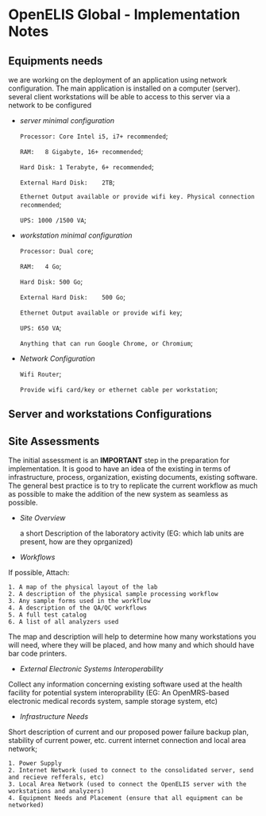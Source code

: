 # OpenELIS Global - Implementation Notes

## Equipments needs
we are working on the deployment of an application using network configuration. 
The main application is installed on a computer (server). 
several client workstations will be able to access to this server via a network to be configured

* *server minimal configuration*

	`Processor:	Core Intel i5, i7+ recommended`;
		
	`RAM:	8 Gigabyte, 16+ recommended`;
	
	`Hard Disk:	1 Terabyte, 6+ recommended`;
		
	`External Hard Disk:	2TB`;
	
	`Ethernet Output available or provide wifi key. Physical connection recommended`;
	
	`UPS: 1000 /1500 VA`;

* *workstation minimal configuration*
	
	`Processor:	Dual core`;
	
	`RAM:	4 Go`;
	
	`Hard Disk:	500 Go`;
	
	`External Hard Disk:	500 Go`;
	
	`Ethernet Output available or provide wifi key`;
	
	`UPS: 650 VA`;
	
	`Anything that can run Google Chrome, or Chromium`;
	
	
* *Network Configuration*
	
	`Wifi Router`;
	
	`Provide wifi card/key or ethernet cable per workstation`;
	

## Server and workstations Configurations

## Site Assessments
The initial assessment is an **IMPORTANT** step in the preparation for implementation.
It is good to have an idea of the existing in terms of infrastructure, process, organization, existing documents, existing software.
The general best practice is to try to replicate the current workflow as much as possible to make the addition of the new system as seamless as possible. 

* *Site Overview*

	a short Description of the laboratory activity (EG: which lab units are present, how are they oprganized)

* *Workflows*

If possible, Attach: 

	1. A map of the physical layout of the lab
	2. A description of the physical sample processing workflow
	3. Any sample forms used in the workflow
	4. A description of the QA/QC workflows
	5. A full test catalog
	6. A list of all analyzers used
	
The map and description will help to determine how many workstations you will need, where they will be placed, and how many and which should have bar code printers. 

* *External Electronic Systems Interoperability*

Collect any information concerning existing software used at the health facility for potential system interoprability (EG: An OpenMRS-based electronic medical records system, sample storage system, etc)


* *Infrastructure Needs*

Short description of current and our proposed power failure backup plan, stability of current power, etc.
current internet connection and local area network; 

	1. Power Supply
	2. Internet Network (used to connect to the consolidated server, send and recieve refferals, etc)
	3. Local Area Network (used to connect the OpenELIS server with the workstations and analyzers)
	4. Equipment Needs and Placement (ensure that all equipment can be networked)






